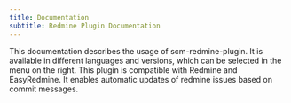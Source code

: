 ```yaml
---
title: Documentation
subtitle: Redmine Plugin Documentation
---
```

This documentation describes the usage of scm-redmine-plugin. It is available in different languages and versions, which can be selected in the menu on the right.
This plugin is compatible with Redmine and EasyRedmine. It enables automatic updates of redmine issues based on commit messages.
